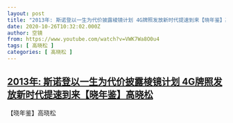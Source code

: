 ```yaml
---
layout: post
title: "2013年: 斯诺登以一生为代价披露棱镜计划 4G牌照发放新时代提速到来【晓年鉴】高晓松"
date: 2020-10-26T10:32:02.000Z
author: 空镜
from: https://www.youtube.com/watch?v=VWK7Wa8O0u4
tags: [ 高晓松 ]
categories: [ 高晓松 ]
---
```

<!--1603708322000-->
[2013年: 斯诺登以一生为代价披露棱镜计划 4G牌照发放新时代提速到来【晓年鉴】高晓松](https://www.youtube.com/watch?v=VWK7Wa8O0u4)
------

<div>
【晓年鉴】高晓松
</div>
